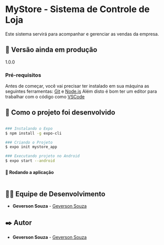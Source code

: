# MyStore - Sistema de Controle de Loja
Este sistema servirá para acompanhar e gerenciar as vendas da empresa.

## 📌 Versão ainda em produção
1.0.0

### Pré-requisitos
Antes de começar, você vai precisar ter instalado em sua máquina as seguintes ferramentas:
[Git](https://git-scm.com) e [Node.js](https://nodejs.org/en/) 
Além disto é bom ter um editor para trabalhar com o código como [VSCode](https://code.visualstudio.com/)

## 🚀 Como o projeto foi desenvolvido

```bash

### Instalando o Expo
$ npm install -g expo-cli

### Criando o Projeto
$ expo init mystore_app

### Executando projeto no Android
$ expo start --android

```

#### 🎲 Rodando a aplicação

```bash

```

## 👨‍💻 Equipe de Desenvolvimento

* **Geverson Souza** - [Geverson Souza](https://www.linkedin.com/in/geverson-souza-033aa193/)

## ✒️ Autor

* **Geverson Souza** - [Geverson Souza](https://www.linkedin.com/in/geverson-souza-033aa193/)
